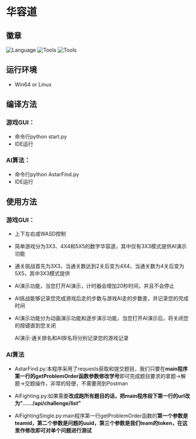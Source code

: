 # 华容道





## 徽章

<img src="https://img.shields.io/badge/Language-python-brightgreen" alt="Language" />
<img src="https://img.shields.io/badge/Tool-PyQt5-yellowgreen" alt="Tools" />
<img src="https://img.shields.io/badge/Tool-unittest-orange" alt="Tools" />








## 运行环境

- Win64 or Linux

## 编译方法

### 游戏GUI：

- 命令行python start.py
- IDE运行

### AI算法：

- 命令行python AstarFind.py
- IDE运行

## 使用方法

### 游戏GUI：

- 上下左右或WASD控制

- 简单游戏分为3X3、4X4和5X5的数字华容道，其中仅有3X3模式提供AI演示功能

- 通关挑战首先为3X3，当通关数达到2关后变为4X4，当通关数为4关后变为5X5，其中3X3模式提供

- AI演示功能，当您打开AI演示，计时器会增加20秒时间，并且不会停止

- AI挑战能够记录您完成游戏后走的步数与游戏AI走的步数差，并记录您的完成时间

- AI演示功能分为动画演示功能和逐步演示功能，当您打开AI演示后，将关闭您的按键直到您关闭

  AI演示·通关排名和AI排名将分别记录您的游戏记录

### AI算法
- AstarFind.py:本程序采用了requests获取和提交题目，我们只要在**main程序第一行的getProblemOrder函数参数修改学号**即可完成题目要求的拿题->解题->交题操作，非常的轻便，不需要用到Postman

- AIFighting.py:如果需要**改成跑所有题目的话，把main程序段下第一行的url改为"……/api/challenge/list"**

- AIFightingSingle.py:main程序第一行getProblemOrder函数的**第一个参数是teamid，第二个参数是问题的uuid，第三个参数是我们team的token，在这里作修改即可对单个问题进行测试**

















